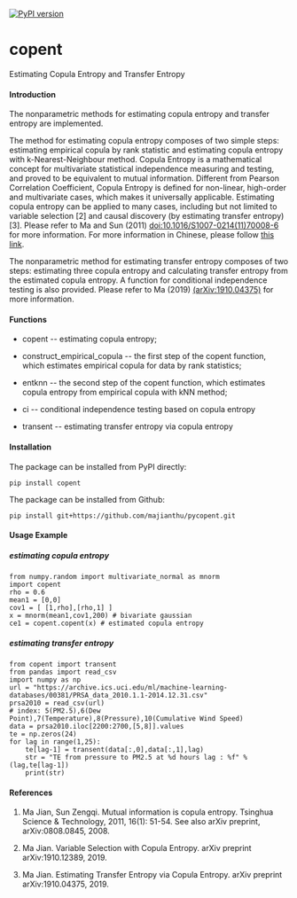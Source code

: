 [![PyPI version](https://badge.fury.io/py/copent.svg)](https://pypi.org/project/copent)
# copent
Estimating Copula Entropy and Transfer Entropy

#### Introduction
The nonparametric methods for estimating copula entropy and transfer entropy are implemented. 

The method for estimating copula entropy composes of two simple steps: estimating empirical copula by rank statistic and estimating copula entropy with k-Nearest-Neighbour method. Copula Entropy is a mathematical concept for multivariate statistical independence measuring and testing, and proved to be equivalent to mutual information. Different from Pearson Correlation Coefficient, Copula Entropy is defined for non-linear, high-order and multivariate cases, which makes it universally applicable. Estimating copula entropy can be applied to many cases, including but not limited to variable selection [2] and causal discovery (by estimating transfer entropy) [3]. Please refer to Ma and Sun (2011) <doi:10.1016/S1007-0214(11)70008-6> for more information. For more information in Chinese, please follow [this link](http://blog.sciencenet.cn/blog-3018268-978326.html).

The nonparametric method for estimating transfer entropy composes of two steps: estimating three copula entropy and calculating transfer entropy from the estimated copula entropy. A function for conditional independence testing is also provided. Please refer to Ma (2019) [(arXiv:1910.04375)](https://arxiv.org/abs/1910.04375) for more information.

#### Functions
* copent -- estimating copula entropy;

* construct_empirical_copula -- the first step of the copent function, which estimates empirical copula for data by rank statistics;

* entknn -- the second step of the copent function, which estimates copula entropy from empirical copula with kNN method;

* ci -- conditional independence testing based on copula entropy 

* transent -- estimating transfer entropy via copula entropy

#### Installation
The package can be installed from PyPI directly:
```
pip install copent
```
The package can be installed from Github:
```
pip install git+https://github.com/majianthu/pycopent.git
```
#### Usage Example
##### estimating copula entropy 
```
from numpy.random import multivariate_normal as mnorm
import copent
rho = 0.6
mean1 = [0,0]
cov1 = [ [1,rho],[rho,1] ]
x = mnorm(mean1,cov1,200) # bivariate gaussian 
ce1 = copent.copent(x) # estimated copula entropy
```

##### estimating transfer entropy 
```
from copent import transent
from pandas import read_csv
import numpy as np
url = "https://archive.ics.uci.edu/ml/machine-learning-databases/00381/PRSA_data_2010.1.1-2014.12.31.csv"
prsa2010 = read_csv(url)
# index: 5(PM2.5),6(Dew Point),7(Temperature),8(Pressure),10(Cumulative Wind Speed)
data = prsa2010.iloc[2200:2700,[5,8]].values
te = np.zeros(24)
for lag in range(1,25):
	te[lag-1] = transent(data[:,0],data[:,1],lag)
	str = "TE from pressure to PM2.5 at %d hours lag : %f" %(lag,te[lag-1])
	print(str)
```

#### References
1. Ma Jian, Sun Zengqi. Mutual information is copula entropy. Tsinghua Science & Technology, 2011, 16(1): 51-54. See also arXiv preprint, arXiv:0808.0845, 2008.

2. Ma Jian. Variable Selection with Copula Entropy. arXiv preprint arXiv:1910.12389, 2019.

3. Ma Jian. Estimating Transfer Entropy via Copula Entropy. arXiv preprint arXiv:1910.04375, 2019.
